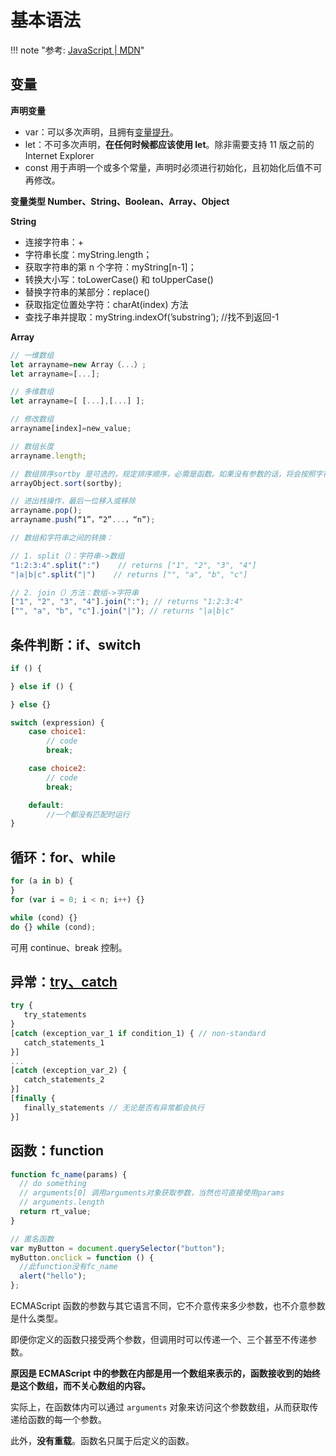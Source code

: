 # 基本语法

!!! note "参考: [JavaScript | MDN](https://developer.mozilla.org/zh-CN/docs/Web/JavaScript)"

## 变量

**声明变量**

- var：可以多次声明，且拥有[变量提升](https://developer.mozilla.org/zh-CN/docs/Web/JavaScript/Reference/Statements/var#%E5%8F%98%E9%87%8F%E6%8F%90%E5%8D%87)。
- let：不可多次声明，**在任何时候都应该使用 let**。除非需要支持 11 版之前的 Internet Explorer
- const 用于声明一个或多个常量，声明时必须进行初始化，且初始化后值不可再修改。

**变量类型 Number、String、Boolean、Array、Object**

**String**

- 连接字符串：+
- 字符串长度：myString.length；
- 获取字符串的第 n 个字符：myString[n-1]；
- 转换大小写：toLowerCase() 和 toUpperCase()
- 替换字符串的某部分：replace()
- 获取指定位置处字符：charAt(index) 方法
- 查找子串并提取：myString.indexOf(’substring’); //找不到返回-1

**Array**

```js
// 一维数组
let arrayname=new Array（...）;
let arrayname=[...];

// 多维数组
let arrayname=[ [...],[...] ];

// 修改数组
arrayname[index]=new_value;

// 数组长度
arrayname.length;

// 数组排序sortby 是可选的，规定排序顺序，必需是函数。如果没有参数的话，将会按照字符编码顺序进行排序。如果想按照其他标准进行排序，则需要提供比较函数。
arrayObject.sort(sortby);

// 进出栈操作，最后一位移入或移除
arrayname.pop();
arrayname.push(“1”，“2”...，“n”);

// 数组和字符串之间的转换：

// 1. split（）：字符串->数组
"1:2:3:4".split(":")    // returns ["1", "2", "3", "4"]
"|a|b|c".split("|")    // returns ["", "a", "b", "c"]

// 2. join（）方法：数组->字符串
["1", "2", "3", "4"].join(":"); // returns "1:2:3:4"
["", "a", "b", "c"].join("|"); // returns "|a|b|c"
```

## 条件判断：if、switch

```js
if () {

} else if () {

} else {}

switch (expression) {
    case choice1:
        // code
        break;

    case choice2:
        // code
        break;

    default:
        //一个都没有匹配时运行
}
```

## 循环：for、while

```js
for (a in b) {
}
for (var i = 0; i < n; i++) {}

while (cond) {}
do {} while (cond);
```

可用 continue、break 控制。

## 异常：[try、catch](https://developer.mozilla.org/zh-CN/docs/Web/JavaScript/Reference/Statements/try...catch)

```js
try {
   try_statements
}
[catch (exception_var_1 if condition_1) { // non-standard
   catch_statements_1
}]
...
[catch (exception_var_2) {
   catch_statements_2
}]
[finally {
   finally_statements // 无论是否有异常都会执行
}]
```

## 函数：function

```js
function fc_name(params) {
  // do something
  // arguments[0] 调用arguments对象获取参数，当然也可直接使用params
  // arguments.length
  return rt_value;
}

// 匿名函数
var myButton = document.querySelector("button");
myButton.onclick = function () {
  //此function没有fc_name
  alert("hello");
};
```

ECMAScript 函数的参数与其它语言不同，它不介意传来多少参数，也不介意参数是什么类型。

即便你定义的函数只接受两个参数，但调用时可以传递一个、三个甚至不传递参数。

**原因是 ECMAScript 中的参数在内部是用一个数组来表示的，函数接收到的始终是这个数组，而不关心数组的内容。**

实际上，在函数体内可以通过 `arguments` 对象来访问这个参数数组，从而获取传递给函数的每一个参数。

此外，**没有重载**。函数名只属于后定义的函数。